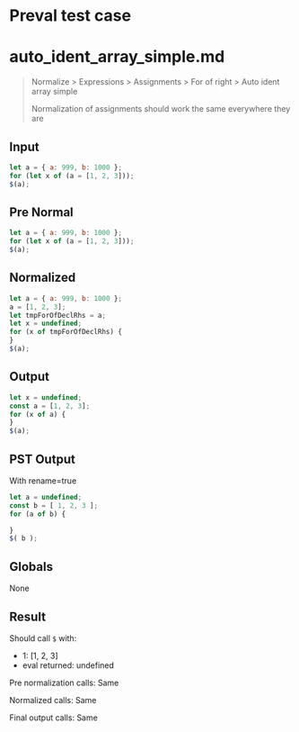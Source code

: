 # Preval test case

# auto_ident_array_simple.md

> Normalize > Expressions > Assignments > For of right > Auto ident array simple
>
> Normalization of assignments should work the same everywhere they are

## Input

`````js filename=intro
let a = { a: 999, b: 1000 };
for (let x of (a = [1, 2, 3]));
$(a);
`````

## Pre Normal


`````js filename=intro
let a = { a: 999, b: 1000 };
for (let x of (a = [1, 2, 3]));
$(a);
`````

## Normalized


`````js filename=intro
let a = { a: 999, b: 1000 };
a = [1, 2, 3];
let tmpForOfDeclRhs = a;
let x = undefined;
for (x of tmpForOfDeclRhs) {
}
$(a);
`````

## Output


`````js filename=intro
let x = undefined;
const a = [1, 2, 3];
for (x of a) {
}
$(a);
`````

## PST Output

With rename=true

`````js filename=intro
let a = undefined;
const b = [ 1, 2, 3 ];
for (a of b) {

}
$( b );
`````

## Globals

None

## Result

Should call `$` with:
 - 1: [1, 2, 3]
 - eval returned: undefined

Pre normalization calls: Same

Normalized calls: Same

Final output calls: Same
